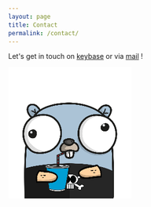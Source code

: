 ```yaml
---
layout: page
title: Contact
permalink: /contact/
---
```


Let's get in touch on [keybase](https://keybase.io/ezekiell/chat) or via [mail](mailto:ezekiel@fastmail.com) !

![Gopher](/pics/gopher.png)